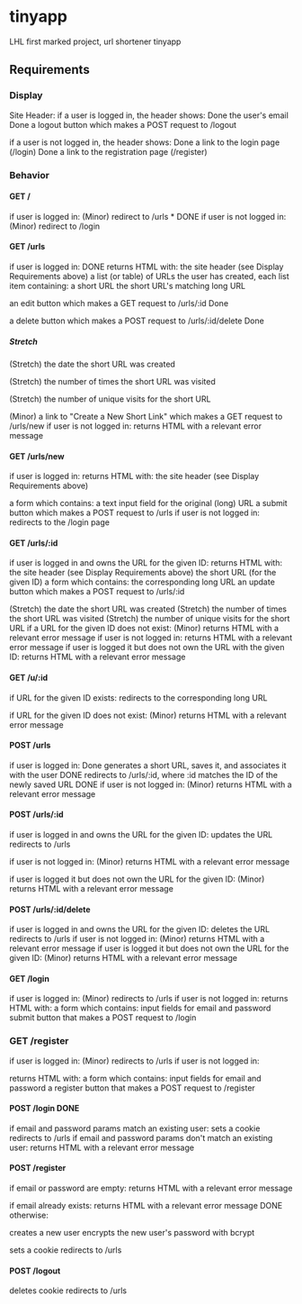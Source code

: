 # tinyapp
LHL first marked project, url shortener tinyapp

## Requirements

### Display

Site Header:
if a user is logged in, the header shows:
Done the user's email
Done a logout button which makes a POST request to /logout

if a user is not logged in, the header shows:
Done a link to the login page (/login)
Done  a link to the registration page (/register)

### Behavior

#### GET / 

if user is logged in:
(Minor) redirect to /urls * DONE
if user is not logged in:
(Minor) redirect to /login

#### GET /urls

if user is logged in: DONE
returns HTML with:
the site header (see Display Requirements above)
a list (or table) of URLs the user has created, each list item containing:
a short URL
the short URL's matching long URL

an edit button which makes a GET request to /urls/:id Done

a delete button which makes a POST request to /urls/:id/delete Done

##### Stretch
(Stretch) the date the short URL was created

(Stretch) the number of times the short URL was visited

(Stretch) the number of unique visits for the short URL

(Minor) a link to "Create a New Short Link" which makes a GET request to /urls/new
if user is not logged in:
returns HTML with a relevant error message

#### GET /urls/new

if user is logged in:
returns HTML with:
the site header (see Display Requirements above)

a form which contains:
a text input field for the original (long) URL
a submit button which makes a POST request to /urls
if user is not logged in:
redirects to the /login page

#### GET /urls/:id
if user is logged in and owns the URL for the given ID:
returns HTML with:
the site header (see Display Requirements above)
the short URL (for the given ID)
a form which contains:
the corresponding long URL
an update button which makes a POST request to /urls/:id

(Stretch) the date the short URL was created
(Stretch) the number of times the short URL was visited
(Stretch) the number of unique visits for the short URL
if a URL for the given ID does not exist:
(Minor) returns HTML with a relevant error message
if user is not logged in:
returns HTML with a relevant error message
if user is logged it but does not own the URL with the given ID:
returns HTML with a relevant error message

#### GET /u/:id

if URL for the given ID exists:
redirects to the corresponding long URL

if URL for the given ID does not exist:
(Minor) returns HTML with a relevant error message

#### POST /urls

if user is logged in: Done
generates a short URL, saves it, and associates it with the user DONE
redirects to /urls/:id, where :id matches the ID of the newly saved URL DONE
if user is not logged in:
(Minor) 
returns HTML with a relevant error message

#### POST /urls/:id

if user is logged in and owns the URL for the given ID:
updates the URL
redirects to /urls

if user is not logged in:
(Minor) returns HTML with a relevant error message

if user is logged it but does not own the URL for the given ID:
(Minor) returns HTML with a relevant error message

#### POST /urls/:id/delete
if user is logged in and owns the URL for the given ID:
deletes the URL
redirects to /urls
if user is not logged in:
(Minor) returns HTML with a relevant error message
if user is logged it but does not own the URL for the given ID:
(Minor) returns HTML with a relevant error message

#### GET /login

if user is logged in:
(Minor) redirects to /urls
if user is not logged in:
returns HTML with:
a form which contains:
input fields for email and password
submit button that makes a POST request to /login


### GET /register

if user is logged in:
(Minor) redirects to /urls
if user is not logged in:

returns HTML with:
a form which contains:
input fields for email and password
a register button that makes a POST request to /register

#### POST /login DONE

if email and password params match an existing user:
sets a cookie
redirects to /urls
if email and password params don't match an existing user:
returns HTML with a relevant error message

#### POST /register

if email or password are empty:
returns HTML with a relevant error message

if email already exists:
returns HTML with a relevant error message DONE
otherwise:

creates a new user
encrypts the new user's password with bcrypt

sets a cookie
redirects to /urls

#### POST /logout

deletes cookie
redirects to /urls